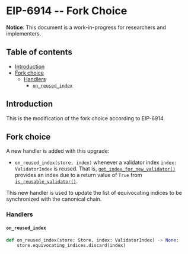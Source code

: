 # EIP-6914 -- Fork Choice

**Notice**: This document is a work-in-progress for researchers and implementers.

## Table of contents

<!-- TOC -->
<!-- START doctoc generated TOC please keep comment here to allow auto update -->
<!-- DON'T EDIT THIS SECTION, INSTEAD RE-RUN doctoc TO UPDATE -->

- [Introduction](#introduction)
- [Fork choice](#fork-choice)
  - [Handlers](#handlers)
    - [`on_reused_index`](#on_reused_index)

<!-- END doctoc generated TOC please keep comment here to allow auto update -->
<!-- /TOC -->

## Introduction

This is the modification of the fork choice according to EIP-6914.

## Fork choice

A new handler is added with this upgrade:

- `on_reused_index(store, index)` whenever a validator index `index: ValidatorIndex` is reused. That is, [`get_index_for_new_validator()`](./beacon-chain.md#get_index_for_new_validator) provides an index due to a return value of `True` from [`is_reusable_validator()`](./beacon-chain.md#is_reusable_validator).

This new handler is used to update the list of equivocating indices to be synchronized with the canonical chain.

### Handlers

#### `on_reused_index`

```python
def on_reused_index(store: Store, index: ValidatorIndex) -> None:
    store.equivocating_indices.discard(index)
```
